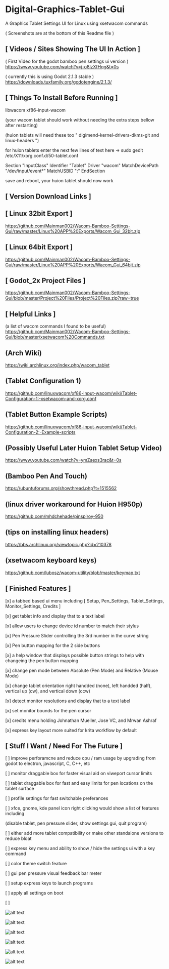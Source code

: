 # Digital-Graphics-Tablet-Gui
A Graphics Tablet Settings UI for Linux using xsetwacom commands

( Screenshots are at the bottom of this Readme file )


[ Videos / Sites Showing The UI In Action  ]
-

( First Video for the godot bamboo pen settings ui version )
https://www.youtube.com/watch?v=j-o8lzXfHqg&t=0s

( currently this is using Godot 2.1.3 stable )
https://downloads.tuxfamily.org/godotengine/2.1.3/


[ Things To Install Before Running ]
-
libwacom xf86-input-wacom 

(your wacom tablet should work without needing the extra steps bellow after restarting)

(huion tablets will need these too " digimend-kernel-drivers-dkms-git and linux-headers ")

for huion tablets enter the next few lines of text here -> sudo gedit /etc/X11/xorg.conf.d/50-tablet.conf

Section "InputClass"
    Identifier "Tablet"
    Driver "wacom"
    MatchDevicePath "/dev/input/event*"
    MatchUSBID "<VID>:<PID>"
EndSection

save and reboot, your huion tablet should now work

[ Version Download Links ]
-

[ Linux 32bit Export ]
-
https://github.com/Mainman002/Wacom-Bamboo-Settings-Gui/raw/master/Linux%20APP%20Exports/Wacom_Gui_32bit.zip

[ Linux 64bit Export ]
-
https://github.com/Mainman002/Wacom-Bamboo-Settings-Gui/raw/master/Linux%20APP%20Exports/Wacom_Gui_64bit.zip

[ Godot_2x Project Files ]
-
 https://github.com/Mainman002/Wacom-Bamboo-Settings-Gui/blob/master/Project%20Files/Project%20Files.zip?raw=true

[ Helpful Links ]
-

(a list of wacom commands I found to be useful) https://github.com/Mainman002/Wacom-Bamboo-Settings-Gui/blob/master/xsetwacom%20Commands.txt

(Arch Wiki)
-
https://wiki.archlinux.org/index.php/wacom_tablet

(Tablet Configuration 1)
-
https://github.com/linuxwacom/xf86-input-wacom/wiki/Tablet-Configuration-1:-xsetwacom-and-xorg.conf

(Tablet Button Example Scripts)
-
https://github.com/linuxwacom/xf86-input-wacom/wiki/Tablet-Configuration-2:-Example-scripts

(Possibly Useful Later Huion Tablet Setup Video)
-
https://www.youtube.com/watch?v=ymZaexs3rac&t=0s

(Bamboo Pen And Touch)
-
https://ubuntuforums.org/showthread.php?t=1515562

(linux driver workaround for Huion H950p)
-
https://github.com/mhdchehade/pinspiroy-950

(tips on installing linux headers)
-
https://bbs.archlinux.org/viewtopic.php?id=210378

(xsetwacom keyboard keys)
-
https://github.com/lubosz/wacom-utility/blob/master/keymap.txt

[ Finished Features ]
-
[x] a tabbed based ui menu including [ Setup, Pen_Settings, Tablet_Settings, Monitor_Settings, Credits ]

[x] get tablet info and display that to a text label

[x] allow users to change device id number to match their stylus

[x] Pen Pressure Slider controlling the 3rd number in the curve string

[x] Pen button mapping for the 2 side buttons

[x] a help window that displays possible button strings to help with changeing the pen button mapping 

[x] change pen mode between Absolute (Pen Mode) and Relative (Mouse Mode)

[x] change tablet orientation right handded (none), left handded (half), vertical up (cw), and vertical down (ccw)

[x] detect monitor resolutions and display that to a text label

[x] set monitor bounds for the pen cursor

[x] credits menu holding Johnathan Mueller, Jose VC, and Mrwan Ashraf

[x] express key layout more suited for krita workflow by default


[ Stuff I Want / Need For The Future ]
-
[ ] improve perforamcne and reduce cpu / ram usage by upgrading from godot to electron, javascript, C, C++, etc

[ ] monitor draggable box for faster visual aid on viweport cursor limits

[ ] tablet draggable box for fast and easy limits for pen locations on the tablet surface

[ ] profile settings for fast switchable preferances

[ ] xfce, gnome, kde panel icon right clicking would show a list of features including

(disable tablet, pen pressure slider, show settings gui, quit program)

[ ] either add more tablet compatibility or make other standalone versions to reduce bloat

[ ] express key menu and ability to show / hide the settings ui with a key command 

[ ] color theme switch feature

[ ] gui pen pressure visual feedback bar meter

[ ] setup express keys to launch programs

[ ] apply all settings on boot

[ ]


![alt text](https://github.com/Mainman002/Wacom-Bamboo-Settings-Gui/blob/master/ScreenShots/1.png)

![alt text](https://github.com/Mainman002/Wacom-Bamboo-Settings-Gui/blob/master/ScreenShots/2.png)

![alt text](https://github.com/Mainman002/Wacom-Bamboo-Settings-Gui/blob/master/ScreenShots/3.png)

![alt text](https://github.com/Mainman002/Wacom-Bamboo-Settings-Gui/blob/master/ScreenShots/4.png)

![alt text](https://github.com/Mainman002/Wacom-Bamboo-Settings-Gui/blob/master/ScreenShots/5.png)

![alt text](https://github.com/Mainman002/Wacom-Bamboo-Settings-Gui/blob/master/ScreenShots/6.png)


